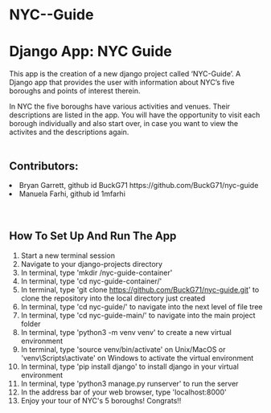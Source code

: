 # NYC--Guide
# **Django App: NYC Guide**
This app is the creation of a new django project called ‘NYC-Guide’.
A Django app that provides the user with information about NYC’s five boroughs and points of interest therein.

In NYC the five boroughs have various activities and venues. Their descriptions are listed in the app. You will have the opportunity to visit each borough individually and also start over, in case you want to view the activites and the descriptions again.  
<br>

## **Contributors:**
<li>Bryan Garrett, github id BuckG71
https://github.com/BuckG71/nyc-guide</li>  
<li>Manuela Farhi, github id 1mfarhi</li> 

<br>
<br>

## **How To Set Up And Run The App**

1. Start a new terminal session
2. Navigate to your django-projects directory
3. In terminal, type 'mkdir /nyc-guide-container'
4. In terminal, type 'cd nyc-guide-container/'
5. In terminal, type 'git clone https://github.com/BuckG71/nyc-guide.git' to clone the repository into the local directory just created
6. In terminal, type 'cd nyc-guide/' to navigate into the next level of file tree
7. In terminal, type 'cd nyc-guide-main/' to navigate into the main project folder
8. In terminal, type 'python3 -m venv venv' to create a new virtual environment
9. In terminal, type 'source venv/bin/activate' on Unix/MacOS or 'venv\Scripts\activate' on Windows to activate the virtual environment
10. In terminal, type 'pip install django' to install django in your virtual environment
11. In terminal, type 'python3 manage.py runserver' to run the server
12. In the address bar of your web browser, type 'localhost:8000'
13. Enjoy your tour of NYC's 5 boroughs! Congrats!!










